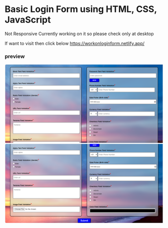 # Basic Login Form using HTML, CSS, JavaScript
Not Responsive Currently working on it so please check only at desktop

If  want to visit then click below
https://workonloginform.netlify.app/
<br>
### preview


![image1](image1.png)
![image1](image2.png)
